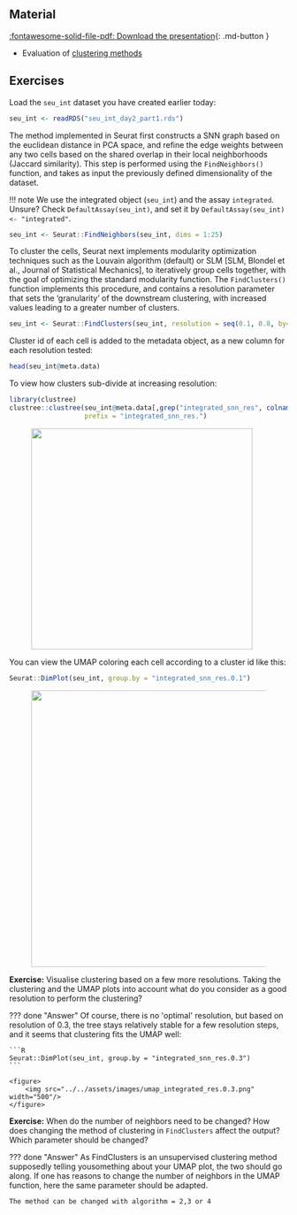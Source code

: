 ## Material

[:fontawesome-solid-file-pdf: Download the presentation](../assets/pdf/scRNAseq_clustering_RM_november.pdf){: .md-button }

- Evaluation of [clustering methods](https://f1000research.com/articles/7-1141)

## Exercises

Load the `seu_int` dataset you have created earlier today:

```R
seu_int <- readRDS("seu_int_day2_part1.rds")
```

The method implemented in Seurat first constructs a SNN graph based on the euclidean distance in PCA space, and refine the edge weights between any two cells based on the shared overlap in their local neighborhoods (Jaccard similarity). This step is performed using the `FindNeighbors()` function, and takes as input the previously defined dimensionality of the dataset.

!!! note
    We use the integrated object (`seu_int`) and the assay `integrated`. Unsure? Check `DefaultAssay(seu_int)`, and set it by `DefaultAssay(seu_int) <- "integrated"`. 

```R
seu_int <- Seurat::FindNeighbors(seu_int, dims = 1:25)
```

To cluster the cells, Seurat next implements modularity optimization techniques such as the Louvain algorithm (default) or SLM [SLM, Blondel et al., Journal of Statistical Mechanics], to iteratively group cells together, with the goal of optimizing the standard modularity function. The `FindClusters()` function implements this procedure, and contains a resolution parameter that sets the ‘granularity’ of the downstream clustering, with increased values leading to a greater number of clusters.

```R
seu_int <- Seurat::FindClusters(seu_int, resolution = seq(0.1, 0.8, by=0.1))
```

Cluster id of each cell is added to the metadata object, as a new column for each resolution tested:

```R
head(seu_int@meta.data)
```

To view how clusters sub-divide at increasing resolution:

```R
library(clustree)
clustree::clustree(seu_int@meta.data[,grep("integrated_snn_res", colnames(seu_int@meta.data))],
                   prefix = "integrated_snn_res.")
```

<figure>
    <img src="../../assets/images/clustree.png" width="400"/>
</figure>

You can view the UMAP coloring each cell according to a cluster id like this:

```R
Seurat::DimPlot(seu_int, group.by = "integrated_snn_res.0.1")
```
<figure>
    <img src="../../assets/images/umap_integrated_res.0.1.png" width="500"/>
</figure>


**Exercise:** Visualise clustering based on a few more resolutions. Taking the clustering and the UMAP plots into account what do you consider as a good resolution to perform the clustering?

??? done "Answer"
    Of course, there is no 'optimal' resolution, but based on resolution of 0.3, the tree stays relatively stable for a few resolution steps, and it seems that clustering fits the UMAP well:

    ```R
    Seurat::DimPlot(seu_int, group.by = "integrated_snn_res.0.3")
    ```

    <figure>
        <img src="../../assets/images/umap_integrated_res.0.3.png" width="500"/>
    </figure>

**Exercise:** When do the number of neighbors need to be changed? How does changing the method of clustering in `FindClusters` affect the output? Which parameter should be changed?

??? done "Answer"
    As FindClusters is an unsupervised clustering method supposedly telling yousomething about your UMAP plot, the two should go along. If one has reasons to change the number of neighbors in the UMAP function, here the same parameter should be adapted.
    
    The method can be changed with algorithm = 2,3 or 4

